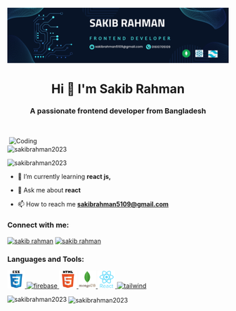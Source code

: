 ![logo](https://github.com/SakibRahman2023/SakibRahman2023/blob/main/banner.png)

<h1 align="center">Hi 👋 I'm Sakib Rahman</h1>
<h3 align="center">A passionate frontend developer from Bangladesh</h3>
<br>
<br>

<img align="right" width="500" src="https://camo.githubusercontent.com/9792d43627b178fd4a45bcabb3647d7b34a62d64baf96a19abf6ea19d5cea8dd/68747470733a2f2f63646e2e6472696262626c652e636f6d2f75736572732f313138373833362f73637265656e73686f74732f363533393432392f70726f6772616d65722e676966" alt="Coding" />


<p><img align="center" src="https://github-readme-streak-stats.herokuapp.com/?user=sakibrahman2023&" alt="sakibrahman2023" /></p>

<p align="left"> <img src="https://komarev.com/ghpvc/?username=sakibrahman2023&label=Profile%20views&color=0e75b6&style=flat" alt="sakibrahman2023" /> </p> 

- 🌱 I’m currently learning **react js,**

- 💬 Ask me about **react**

- 📫 How to reach me **sakibrahman5109@gmail.com**

<h3 align="left">Connect with me:</h3>
<p align="left">
<a href="https://linkedin.com/in/sakib rahman" target="blank"><img align="center" src="https://raw.githubusercontent.com/rahuldkjain/github-profile-readme-generator/master/src/images/icons/Social/linked-in-alt.svg" alt="sakib rahman" height="30" width="40" /></a>
<a href="https://fb.com/sakib rahman" target="blank"><img align="center" src="https://raw.githubusercontent.com/rahuldkjain/github-profile-readme-generator/master/src/images/icons/Social/facebook.svg" alt="sakib rahman" height="30" width="40" /></a>
</p>

<h3 align="left">Languages and Tools:</h3>
<p align="left"> <a href="https://www.w3schools.com/css/" target="_blank" rel="noreferrer"> <img src="https://raw.githubusercontent.com/devicons/devicon/master/icons/css3/css3-original-wordmark.svg" alt="css3" width="40" height="40"/> </a> <a href="https://firebase.google.com/" target="_blank" rel="noreferrer"> <img src="https://www.vectorlogo.zone/logos/firebase/firebase-icon.svg" alt="firebase" width="40" height="40"/> </a> <a href="https://www.w3.org/html/" target="_blank" rel="noreferrer"> <img src="https://raw.githubusercontent.com/devicons/devicon/master/icons/html5/html5-original-wordmark.svg" alt="html5" width="40" height="40"/> </a> <a href="https://www.mongodb.com/" target="_blank" rel="noreferrer"> <img src="https://raw.githubusercontent.com/devicons/devicon/master/icons/mongodb/mongodb-original-wordmark.svg" alt="mongodb" width="40" height="40"/> </a> <a href="https://reactjs.org/" target="_blank" rel="noreferrer"> <img src="https://raw.githubusercontent.com/devicons/devicon/master/icons/react/react-original-wordmark.svg" alt="react" width="40" height="40"/> </a> <a href="https://tailwindcss.com/" target="_blank" rel="noreferrer"> <img src="https://www.vectorlogo.zone/logos/tailwindcss/tailwindcss-icon.svg" alt="tailwind" width="40" height="40"/> </a> </p>

<p><img align="left" src="https://github-readme-stats.vercel.app/api/top-langs?username=sakibrahman2023&show_icons=true&locale=en&layout=compact" alt="sakibrahman2023" /></p>

<p>&nbsp;<img align="center" src="https://github-readme-stats.vercel.app/api?username=sakibrahman2023&show_icons=true&locale=en" alt="sakibrahman2023" /></p>



